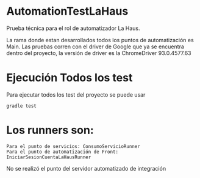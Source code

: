 # AutomationTestLaHaus
Prueba técnica para el rol de automatizador La Haus.

La rama donde estan desarrollados todos los puntos de automatización es Main.
Las pruebas corren con el driver de Google que ya se encuentra dentro del proyecto, la versión de driver es la ChromeDriver 93.0.4577.63

# Ejecución Todos los test
Para ejecutar todos los test del proyecto se puede usar
```
gradle test
```
# Los runners son:
```
Para el punto de servicios: ConsumoServicioRunner
Para el punto de automatización de Front: IniciarSesionCuentaLaHausRunner
```

No se realizó el punto del servidor automatizado de integración

